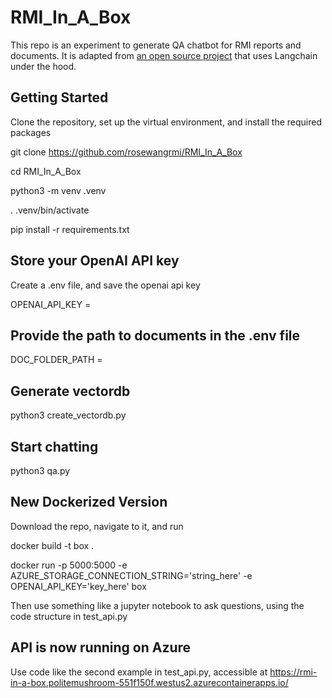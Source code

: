 # RMI_In_A_Box

This repo is an experiment to generate QA chatbot for RMI reports and documents. It is adapted from [an open source project](https://github.com/smaameri/multi-doc-chatbot#summary) that uses Langchain under the hood.

## Getting Started  

Clone the repository, set up the virtual environment, and install the required packages

git clone https://github.com/rosewangrmi/RMI_In_A_Box

cd RMI_In_A_Box

python3 -m venv .venv

. .venv/bin/activate

pip install -r requirements.txt


## Store your OpenAI API key

Create a .env file, and save the openai api key

OPENAI_API_KEY =


## Provide the path to documents in the .env file

DOC_FOLDER_PATH =

## Generate vectordb
python3 create_vectordb.py

## Start chatting
python3 qa.py

## New Dockerized Version

Download the repo, navigate to it, and run

docker build -t box .

docker run -p 5000:5000 -e AZURE_STORAGE_CONNECTION_STRING='string_here' -e OPENAI_API_KEY='key_here' box

Then use something like a jupyter notebook to ask questions, using the code structure in test_api.py

## API is now running on Azure

Use code like the second example in test_api.py, accessible at https://rmi-in-a-box.politemushroom-551f150f.westus2.azurecontainerapps.io/
